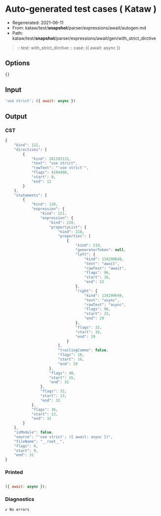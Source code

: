# Auto-generated test cases ( Kataw )
- Regenerated: 2021-06-11
- From: kataw/test/__snapshot__/parser/expressions/await/autogen.md
- Path: kataw/test/__snapshot__/parser/expressions/await/gen/with_strict_dirctive
> :: test: with_strict_dirctive
> :: case: ({ await: async })
## Options

`````js
{}
`````
## Input

`````js
'use strict'; ({ await: async })
`````
## Output

### CST

```javascript
{
    "kind": 122,
    "directives": [
        {
            "kind": 201392131,
            "text": "use strict",
            "rawText": "'use strict'",
            "flags": 4194400,
            "start": 0,
            "end": 12
        }
    ],
    "statements": [
        {
            "kind": 120,
            "expression": {
                "kind": 121,
                "expression": {
                    "kind": 220,
                    "propertyList": {
                        "kind": 218,
                        "properties": [
                            {
                                "kind": 219,
                                "generatorToken": null,
                                "left": {
                                    "kind": 134299649,
                                    "text": "await",
                                    "rawText": "await",
                                    "flags": 96,
                                    "start": 16,
                                    "end": 22
                                },
                                "right": {
                                    "kind": 134299649,
                                    "text": "async",
                                    "rawText": "async",
                                    "flags": 96,
                                    "start": 23,
                                    "end": 29
                                },
                                "flags": 32,
                                "start": 16,
                                "end": 29
                            }
                        ],
                        "trailingComma": false,
                        "flags": 16,
                        "start": 16,
                        "end": 29
                    },
                    "flags": 48,
                    "start": 15,
                    "end": 31
                },
                "flags": 32,
                "start": 13,
                "end": 32
            },
            "flags": 16,
            "start": 13,
            "end": 32
        }
    ],
    "isModule": false,
    "source": "'use strict'; ({ await: async })",
    "fileName": "__root__",
    "flags": 0,
    "start": 0,
    "end": 32
}
```

### Printed

```javascript

({ await: async });
```

### Diagnostics

```javascript
✔ No errors
```

